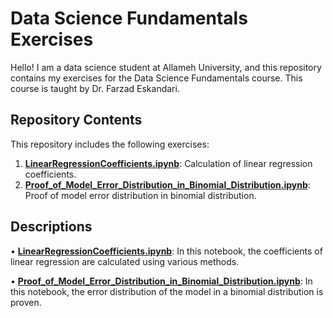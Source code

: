 # Data Science Fundamentals Exercises

Hello! I am a data science student at Allameh University, and this repository contains my exercises for the Data Science Fundamentals course. This course is taught by Dr. Farzad Eskandari.

## Repository Contents

This repository includes the following exercises:

1. [**LinearRegressionCoefficients.ipynb**](https://www.bing.com/search?form=SKPBOT&q=LinearRegressionCoefficients.ipynb): Calculation of linear regression coefficients.
2. [**Proof_of_Model_Error_Distribution_in_Binomial_Distribution.ipynb**](https://www.bing.com/search?form=SKPBOT&q=Proof_of_Model_Error_Distribution_in_Binomial_Distribution.ipynb): Proof of model error distribution in binomial distribution.

## Descriptions

•  [**LinearRegressionCoefficients.ipynb**](https://www.bing.com/search?form=SKPBOT&q=LinearRegressionCoefficients.ipynb): In this notebook, the coefficients of linear regression are calculated using various methods.

•  [**Proof_of_Model_Error_Distribution_in_Binomial_Distribution.ipynb**](https://www.bing.com/search?form=SKPBOT&q=Proof_of_Model_Error_Distribution_in_Binomial_Distribution.ipynb): In this notebook, the error distribution of the model in a binomial distribution is proven.



